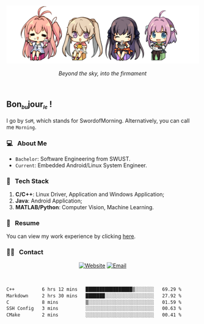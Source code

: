 <img src="./pic/Aokana.png">
<p align="center"><em>Beyond the sky, into the firmament</em></p>

<br/>

## Bon<sub><em><font size=2>bu</font></em></sub>jour<sub><em><font size=2>le</font></em></sub> !

I go by `SoM`, which stands for SwordofMorning. Alternatively, you can call me `Morning`.

### 💻 &nbsp; About Me

- `Bachelor`: Software Engineering from SWUST.
- `Current`: Embedded Android/Linux System Engineer.

### 🔧 &nbsp; Tech Stack

1. **C/C++**: Linux Driver, Application and Windows Application;
2. **Java**: Android Application;
3. **MATLAB/Python**: Computer Vision, Machine Learning.

### 📝 &nbsp; Resume

You can view my work experience by clicking <a href="https://swordofmorning.com/index.php/contact/">here</a>.

### 🤝🏻 &nbsp; Contact

<p align="center">
<a href="https://swordofmorning.com/"><img alt="Website" src="https://img.shields.io/badge/Website-swordofmorning.com-blue?style=flat-square&logo=google-chrome"></a>
<a href="mailto:master@xiaojintao.email
"><img alt="Email" src="https://img.shields.io/badge/Email-master@xiaojintao.email-blue?style=flat-square&logo=gmail"></a>
</p>

<br/>

<!--START_SECTION:waka-->

```txt
C++          6 hrs 12 mins   █████████████████▒░░░░░░░   69.29 %
Markdown     2 hrs 30 mins   ███████░░░░░░░░░░░░░░░░░░   27.92 %
C            8 mins          ▒░░░░░░░░░░░░░░░░░░░░░░░░   01.59 %
SSH Config   3 mins          ░░░░░░░░░░░░░░░░░░░░░░░░░   00.63 %
CMake        2 mins          ░░░░░░░░░░░░░░░░░░░░░░░░░   00.41 %
```

<!--END_SECTION:waka-->
